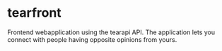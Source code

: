# tearfront
Frontend webapplication using the tearapi API.
The application lets you connect with people having opposite opinions from yours.
